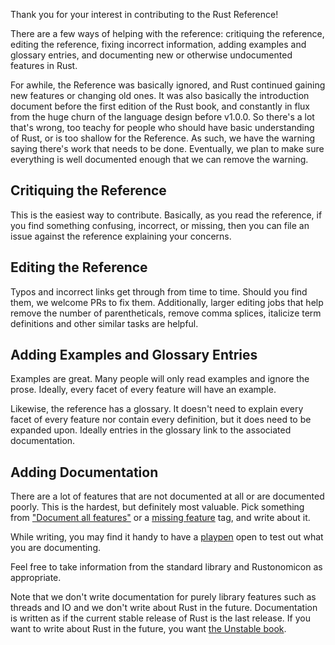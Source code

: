 Thank you for your interest in contributing to the Rust Reference!

There are a few ways of helping with the reference: critiquing the reference,
editing the reference, fixing incorrect information, adding examples and
glossary entries, and documenting new or otherwise undocumented features in
Rust.

For awhile, the Reference was basically ignored, and Rust continued gaining
new features or changing old ones. It was also basically the introduction
document before the first edition of the Rust book, and constantly in flux from
the huge churn of the language design before v1.0.0. So there's a lot that's
wrong, too teachy for people who should have basic understanding of Rust, or
is too shallow for the Reference. As such, we
have the warning saying there's work that needs to be done. Eventually, we plan
to make sure everything is well documented enough that we can remove the
warning.

## Critiquing the Reference

This is the easiest way to contribute. Basically, as you read the reference, if
you find something confusing, incorrect, or missing, then you can file an issue
against the reference explaining your concerns.

## Editing the Reference

Typos and incorrect links get through from time to time. Should you find them,
we welcome PRs to fix them. Additionally, larger editing jobs that help remove
the number of parentheticals, remove comma splices, italicize term definitions
and other similar tasks are helpful.

## Adding Examples and Glossary Entries

Examples are great. Many people will only read examples and ignore the prose.
Ideally, every facet of every feature will have an example.

Likewise, the reference has a glossary. It doesn't need to explain every facet
of every feature nor contain every definition, but it does need to be expanded
upon. Ideally entries in the glossary link to the associated documentation.

## Adding Documentation

There are a lot of features that are not documented at all or are documented
poorly. This is the hardest, but definitely most valuable. Pick something from
["Document all features"][9] or a [missing feature] tag, and write about it.

While writing, you may find it handy to have a [playpen] open to test out what
you are documenting.

Feel free to take information from the standard library and Rustonomicon as
appropriate.

Note that we don't write documentation for purely library features such as
threads and IO and we don't write about Rust in the future. Documentation is
written as if the current stable release of Rust is the last release. If you
want to write about Rust in the future, you want [the Unstable book][unstable].

[9]: https://github.com/rust-lang-nursery/reference/issues/9
[missing feature]: https://github.com/rust-lang-nursery/reference/issues?q=is%3Aissue+is%3Aopen+label%3A%22Missing+Feature%22
[playpen]: https://play.rust-lang.org/
[unstable]: https://doc.rust-lang.org/nightly/unstable-book/